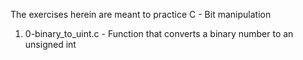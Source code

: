 The exercises herein are meant to practice C - Bit manipulation
1. 0-binary_to_uint.c - Function that converts a binary number to an unsigned int
